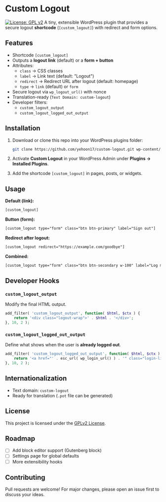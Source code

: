 # Custom Logout

[![License: GPL v2](https://img.shields.io/badge/License-GPLv2-blue.svg)](https://www.gnu.org/licenses/old-licenses/gpl-2.0.html)
A tiny, extensible WordPress plugin that provides a secure logout **shortcode** (`[custom_logout]`) with redirect and form options.


## Features

* Shortcode `[custom_logout]`
* Outputs a **logout link** (default) or a **form + button**
* Attributes:
  * `class` → CSS classes
  * `label` → Link text (default: "Logout")
  * `redirect` → Redirect URL after logout (default: homepage)
  * `type` → `link` (default) or `form`
* Secure logout via `wp_logout_url()` with nonce
* Translation-ready (`Text Domain: custom-logout`)
* Developer filters:
  * `custom_logout_output`
  * `custom_logout_logged_out_output`

## Installation

1. Download or clone this repo into your WordPress plugins folder:

   ```bash
   git clone https://github.com/yehoon17/custom-logout.git wp-content/plugins/custom-logout
   ```

2. Activate **Custom Logout** in your WordPress Admin under **Plugins → Installed Plugins**.

3. Add the shortcode `[custom_logout]` in pages, posts, or widgets.

## Usage

**Default (link):**

```html
[custom_logout]
```

**Button (form):**

```html
[custom_logout type="form" class="btn btn-primary" label="Sign out"]
```

**Redirect after logout:**

```html
[custom_logout redirect="https://example.com/goodbye"]
```

**Combined:**

```html
[custom_logout type="form" class="btn btn-secondary w-100" label="Log me out" redirect="/after-logout"]
```

## Developer Hooks

### `custom_logout_output`

Modify the final HTML output.

```php
add_filter( 'custom_logout_output', function( $html, $ctx ) {
    return '<div class="logout-wrap">' . $html . '</div>';
}, 10, 2 );
```

### `custom_logout_logged_out_output`

Define what shows when the user is **already logged out**.

```php
add_filter( 'custom_logout_logged_out_output', function( $html, $ctx ) {
    return '<a href="' . esc_url( wp_login_url() ) . '" class="login-link">Log in</a>';
}, 10, 2 );
```

## Internationalization

* Text domain: `custom-logout`
* Ready for translation (`.pot` file can be generated)

## License

This project is licensed under the [GPLv2 License](https://www.gnu.org/licenses/old-licenses/gpl-2.0.html).

## Roadmap

* [ ] Add block editor support (Gutenberg block)
* [ ] Settings page for global defaults
* [ ] More extensibility hooks

## Contributing

Pull requests are welcome! For major changes, please open an issue first to discuss your ideas.
